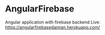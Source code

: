 # AngularFirebase
 Angular application with firebase backend
 Live: https://angularfirebasedamian.herokuapp.com/
 
